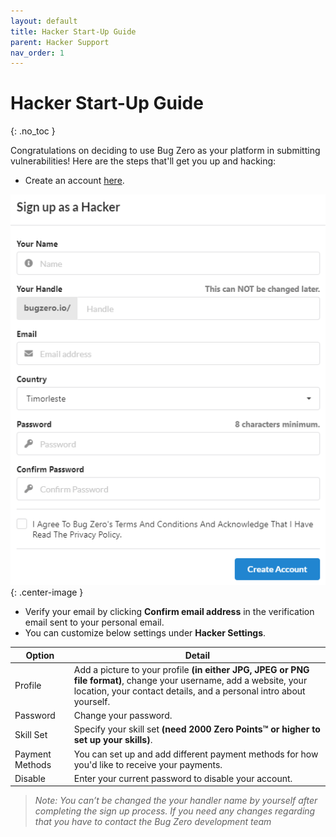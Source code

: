 ```yaml
---
layout: default
title: Hacker Start-Up Guide
parent: Hacker Support
nav_order: 1
---
```

<style>
.center-image
{
    margin: 0 auto;
    display: block;
}
</style>

# Hacker Start-Up Guide
{: .no_toc }

Congratulations on deciding to use Bug Zero as your platform in submitting vulnerabilities! 
Here are the steps that'll get you up and hacking:


- Create an account [here](https://bugzero.io/signup).

![hacker_sign_in](/assets/images/hacker_sign.PNG){: .center-image }

- Verify your email by clicking **Confirm email address** in the verification email sent to your personal email. <br>  
- You can customize below settings under **Hacker Settings**.

Option | Detail
------ | -------
Profile | Add a picture to your profile **(in either JPG, JPEG or PNG file format)**, change your username, add a website, your location, your contact details, and a personal intro about yourself.
Password | Change your password.
Skill Set | Specify your skill set **(need 2000 Zero Points™ or higher to set up your skills)**.
Payment Methods | You can set up and add different payment methods for how you'd like to receive your payments.
Disable | Enter your current password to disable your account.

><i>Note: You can’t be changed the your handler name by yourself after completing the sign up process. If you need any changes regarding that you have to contact the Bug Zero development team</i>